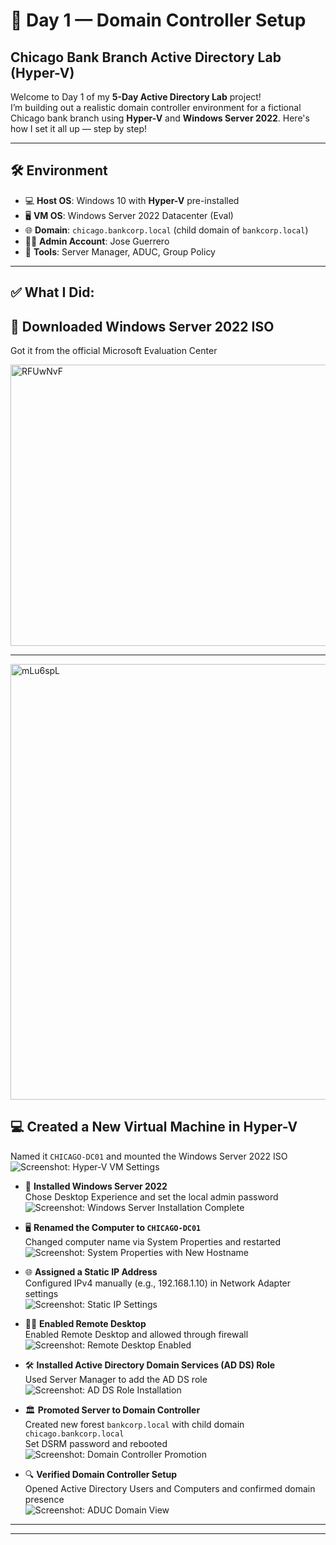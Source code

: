 # 🏦 Day 1 — Domain Controller Setup  
## Chicago Bank Branch Active Directory Lab (Hyper-V)

Welcome to Day 1 of my **5-Day Active Directory Lab** project!  
I’m building out a realistic domain controller environment for a fictional Chicago bank branch using **Hyper-V** and **Windows Server 2022**. Here's how I set it all up — step by step!

---

## 🛠️ Environment

- 💻 **Host OS**: Windows 10 with **Hyper-V** pre-installed  
- 🖥️ **VM OS**: Windows Server 2022 Datacenter (Eval)  
- 🌐 **Domain**: `chicago.bankcorp.local` (child domain of `bankcorp.local`)  
- 🧑‍💼 **Admin Account**: Jose Guerrero  
- 🧰 **Tools**: Server Manager, ADUC, Group Policy

---

## ✅ What I Did:

## 🔽 **Downloaded Windows Server 2022 ISO**  
  Got it from the official Microsoft Evaluation Center
  
 <img width="1138" height="450" alt="RFUwNvF" src="https://github.com/user-attachments/assets/3b12d9fb-6de2-4b12-8aa7-1a143f3381aa" />

 ---
 
<img width="1016" height="697" alt="mLu6spL" src="https://github.com/user-attachments/assets/cfe7a324-ffd9-47b7-bd27-99d81a3d6edd" />

## 💻 **Created a New Virtual Machine in Hyper-V**  
  Named it `CHICAGO-DC01` and mounted the Windows Server 2022 ISO  
  ![Screenshot: Hyper-V VM Settings](./screenshots/hyperv-vm-setup.png)

- 🏁 **Installed Windows Server 2022**  
  Chose Desktop Experience and set the local admin password  
  ![Screenshot: Windows Server Installation Complete](./screenshots/windows-install.png)

- 🖥️ **Renamed the Computer to `CHICAGO-DC01`**  
  Changed computer name via System Properties and restarted  
  ![Screenshot: System Properties with New Hostname](./screenshots/rename-computer.png)

- 🌐 **Assigned a Static IP Address**  
  Configured IPv4 manually (e.g., 192.168.1.10) in Network Adapter settings  
  ![Screenshot: Static IP Settings](./screenshots/static-ip.png)

- 🧑‍💻 **Enabled Remote Desktop**  
  Enabled Remote Desktop and allowed through firewall  
  ![Screenshot: Remote Desktop Enabled](./screenshots/remote-desktop.png)

- 🛠️ **Installed Active Directory Domain Services (AD DS) Role**  
  Used Server Manager to add the AD DS role  
  ![Screenshot: AD DS Role Installation](./screenshots/ad-ds-install.png)

- 🏛️ **Promoted Server to Domain Controller**  
  Created new forest `bankcorp.local` with child domain `chicago.bankcorp.local`  
  Set DSRM password and rebooted  
  ![Screenshot: Domain Controller Promotion](./screenshots/dc-promotion.png)

- 🔍 **Verified Domain Controller Setup**  
  Opened Active Directory Users and Computers and confirmed domain presence  
  ![Screenshot: ADUC Domain View](./screenshots/aduc-domain.png)

---

---

